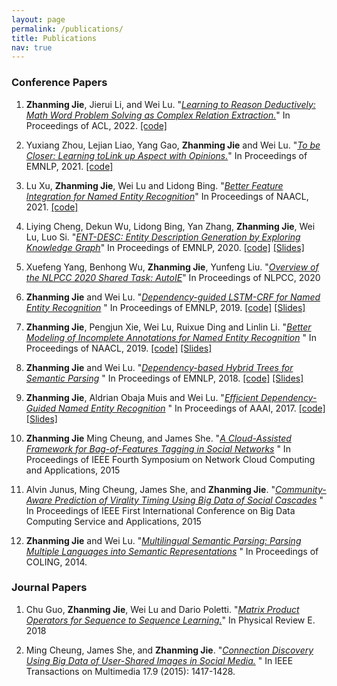 ```yaml
---
layout: page
permalink: /publications/
title: Publications
nav: true
---
```

<!-- _pages/publications.md -->



### Conference Papers
1. **Zhanming Jie**, Jierui Li, and Wei Lu. "[_Learning to Reason Deductively: Math Word Problem Solving as Complex Relation Extraction._](https://arxiv.org/pdf/2203.10316v1.pdf)" In Proceedings of ACL, 2022. [\[code\]](https://github.com/allanj/logicalform_math)

1. Yuxiang Zhou, Lejian Liao, Yang Gao, **Zhanming Jie** and Wei Lu. "[_To be Closer: Learning toLink up Aspect with Opinions._](https://aclanthology.org/2021.emnlp-main.317.pdf)" In Proceedings of EMNLP, 2021. [\[code\]](https://github.com/zyxnlp/aclt)

2. Lu Xu, **Zhanming Jie**, Wei Lu and Lidong Bing. "[_Better Feature Integration for Named Entity Recognition_](https://www.aclweb.org/anthology/2021.naacl-main.271.pdf)" In Proceedings of NAACL, 2021. [\[code\]](https://github.com/xuuuluuu/SynLSTM-for-NER)

3. Liying Cheng, Dekun Wu, Lidong Bing, Yan Zhang, **Zhanming Jie**, Wei Lu, Luo Si. "[_ENT-DESC: Entity Description Generation by Exploring Knowledge Graph_](https://www.aclweb.org/anthology/2020.emnlp-main.90/)" In Proceedings of EMNLP, 2020. [\[code\]](https://github.com/LiyingCheng95/EntityDescriptionGeneration) [\[Slides\]](https://docs.google.com/presentation/d/1xuZ48Yl-wIHdrZME15Iimcw3eSQTF9_TiaIS7Mu6SoU/edit?usp=sharing)

4. Xuefeng Yang, Benhong Wu, **Zhanming Jie**, Yunfeng Liu. "[_Overview of the NLPCC 2020 Shared Task: AutoIE_](https://link.springer.com/chapter/10.1007/978-3-030-60457-8_46)" In Proceedings of NLPCC, 2020

5. **Zhanming Jie** and Wei Lu. "[_Dependency-guided LSTM-CRF for Named Entity Recognition_](https://arxiv.org/abs/1909.10148) " In Proceedings of EMNLP, 2019. [\[code\]](https://github.com/allanj/ner_with_dependency) [\[Slides\]](https://docs.google.com/presentation/d/1tk0EcChsI-DIt0LvFVcubKvpCi3Ptg6OrnRx5U-CsO0/edit?usp=sharing)

6. **Zhanming Jie**, Pengjun Xie, Wei Lu, Ruixue Ding and Linlin Li. "[_Better Modeling of Incomplete Annotations for Named Entity Recognition_](https://www.aclweb.org/anthology/N19-1079) " In Proceedings of NAACL, 2019. [\[code\]](https://github.com/allanj/ner_incomplete_annotation/) [\[Slides\]](http://people.sutd.edu.sg/~allanjie/wp-content/uploads/2019/07/presentation.pdf)

7. **Zhanming Jie** and Wei Lu. "[_Dependency-based Hybrid Trees for Semantic Parsing_](https://arxiv.org/abs/1809.00107) " In Proceedings of EMNLP, 2018. [\[code\]](https://github.com/allanj/dep-hybrid-tree) [\[Slides\]](http://people.sutd.edu.sg/~allanjie/wp-content/uploads/2016/04/dht_seminar_conf.pdf)

8. **Zhanming Jie**, Aldrian Obaja Muis and Wei Lu. "[_Efficient Dependency-Guided Named Entity Recognition_](http://people.sutd.edu.sg/~allanjie/wp-content/uploads/2017/02/jie.pdf) " In Proceedings of AAAI, 2017. [\[code\]](https://gitlab.com/allanjie/dependeny-guided-ner) [\[Slides\]](http://www.statnlp.org/wp-content/uploads/2017/02/slides.pdf)

9. **Zhanming Jie** Ming Cheung, and James She. "[_A Cloud-Assisted Framework for Bag-of-Features Tagging in Social Networks_](http://ieeexplore.ieee.org/xpls/abs_all.jsp?arnumber=7340054) " In Proceedings of IEEE Fourth Symposium on Network Cloud Computing and Applications, 2015

10. Alvin Junus, Ming Cheung, James She, and **Zhanming Jie**. "[_Community-Aware Prediction of Virality Timing Using Big Data of Social Cascades_](http://ieeexplore.ieee.org/xpls/abs_all.jsp?arnumber=7184920) " In Proceedings of  IEEE First International Conference on Big Data Computing Service and Applications, 2015

11. **Zhanming Jie** and Wei Lu. "[_Multilingual Semantic Parsing: Parsing Multiple Languages into Semantic Representations_](http://www.aclweb.org/anthology/C14-1122) " In Proceedings of COLING, 2014. 

### Journal Papers
1. Chu Guo, **Zhanming Jie**, Wei Lu and Dario Poletti. "[_Matrix Product Operators for Sequence to Sequence Learning._](https://arxiv.org/abs/1803.10908)" In Physical Review E. 2018

2. Ming Cheung, James She, and **Zhanming Jie**. "[_Connection Discovery Using Big Data of User-Shared Images in Social Media._](http://ieeexplore.ieee.org/xpls/abs_all.jsp?arnumber=7165677) " In IEEE Transactions on Multimedia 17.9 (2015): 1417-1428.

